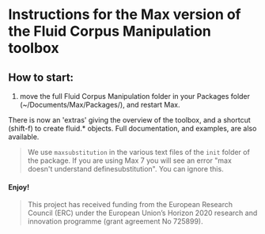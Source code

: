 # Instructions for the Max version of the Fluid Corpus Manipulation toolbox

## How to start:

1) move the full Fluid Corpus Manipulation folder in your Packages folder (~/Documents/Max/Packages/), and restart Max.

There is now an 'extras' giving the overview of the toolbox, and a shortcut (shift-f) to create fluid.* objects. Full documentation, and examples, are also available.

> We use `maxsubstitution` in the various text files of the `init` folder of the package. If you are using Max 7 you will see an error "max doesn't understand definesubstitution". You can ignore this. 

#### Enjoy!

> This project has received funding from the European Research Council (ERC) under the European Union’s Horizon 2020 research and innovation programme (grant agreement No 725899).
